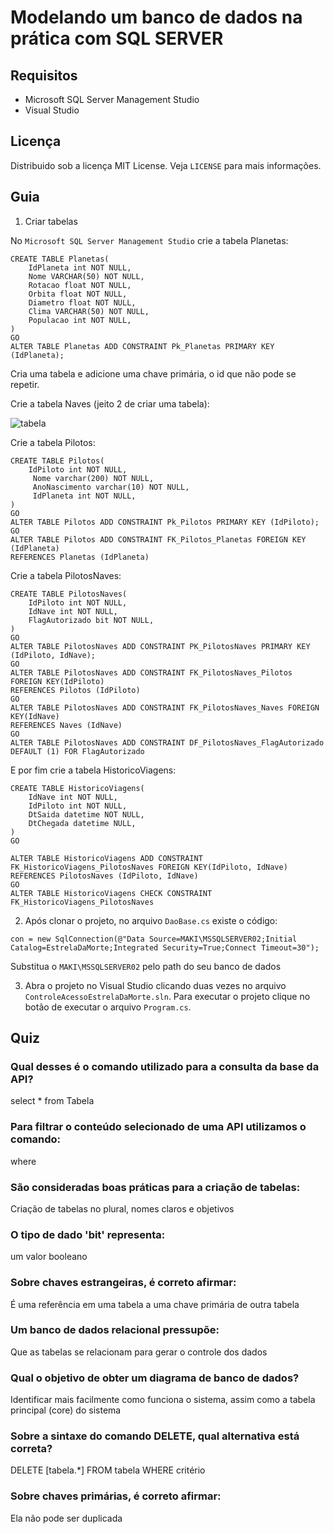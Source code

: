 # Modelando um banco de dados na prática com SQL SERVER
## Requisitos
- Microsoft SQL Server Management Studio
- Visual Studio

## Licença
Distribuido sob a licença MIT License. Veja `LICENSE` para mais informações.

## Guia
1) Criar tabelas

No `Microsoft SQL Server Management Studio` crie a tabela Planetas:
```
CREATE TABLE Planetas(
	IdPlaneta int NOT NULL,
	Nome VARCHAR(50) NOT NULL,
	Rotacao float NOT NULL,
	Orbita float NOT NULL,
	Diametro float NOT NULL,
	Clima VARCHAR(50) NOT NULL,
	Populacao int NOT NULL,
)
GO 
ALTER TABLE Planetas ADD CONSTRAINT Pk_Planetas PRIMARY KEY (IdPlaneta);
```
Cria uma tabela e adicione uma chave primária, o id que não pode se repetir.

Crie a tabela Naves (jeito 2 de criar uma tabela): 

![tabela](https://user-images.githubusercontent.com/72028645/132556976-0c8ab6cd-1747-4532-9d2f-63461da035c8.png)

Crie a tabela Pilotos:
```
CREATE TABLE Pilotos(
	IdPiloto int NOT NULL,
	 Nome varchar(200) NOT NULL,
	 AnoNascimento varchar(10) NOT NULL,
	 IdPlaneta int NOT NULL,
)
GO 
ALTER TABLE Pilotos ADD CONSTRAINT Pk_Pilotos PRIMARY KEY (IdPiloto);
GO
ALTER TABLE Pilotos ADD CONSTRAINT FK_Pilotos_Planetas FOREIGN KEY (IdPlaneta)
REFERENCES Planetas (IdPlaneta)
```

Crie a tabela PilotosNaves:
```
CREATE TABLE PilotosNaves(
	IdPiloto int NOT NULL,
	IdNave int NOT NULL,
	FlagAutorizado bit NOT NULL,
)
GO 
ALTER TABLE PilotosNaves ADD CONSTRAINT PK_PilotosNaves PRIMARY KEY (IdPiloto, IdNave);
GO 
ALTER TABLE PilotosNaves ADD CONSTRAINT FK_PilotosNaves_Pilotos FOREIGN KEY(IdPiloto)
REFERENCES Pilotos (IdPiloto)
GO
ALTER TABLE PilotosNaves ADD CONSTRAINT FK_PilotosNaves_Naves FOREIGN KEY(IdNave)
REFERENCES Naves (IdNave)
GO
ALTER TABLE PilotosNaves ADD CONSTRAINT DF_PilotosNaves_FlagAutorizado DEFAULT (1) FOR FlagAutorizado
```

E por fim crie a tabela HistoricoViagens:
```
CREATE TABLE HistoricoViagens(
	IdNave int NOT NULL,
	IdPiloto int NOT NULL,
	DtSaida datetime NOT NULL,
	DtChegada datetime NULL,
)
GO 

ALTER TABLE HistoricoViagens ADD CONSTRAINT FK_HistoricoViagens_PilotosNaves FOREIGN KEY(IdPiloto, IdNave)
REFERENCES PilotosNaves (IdPiloto, IdNave)
GO
ALTER TABLE HistoricoViagens CHECK CONSTRAINT FK_HistoricoViagens_PilotosNaves
```

2) Após clonar o projeto, no arquivo `DaoBase.cs` existe o código:
```
con = new SqlConnection(@"Data Source=MAKI\MSSQLSERVER02;Initial Catalog=EstrelaDaMorte;Integrated Security=True;Connect Timeout=30");
```
Substitua o `MAKI\MSSQLSERVER02` pelo path do seu banco de dados

3) Abra o projeto no Visual Studio clicando duas vezes no arquivo `ControleAcessoEstrelaDaMorte.sln`. Para executar o projeto clique no botão de executar o arquivo `Program.cs`.

## Quiz
### Qual desses é o comando utilizado para a consulta da base da API?
select * from Tabela

### Para filtrar o conteúdo selecionado de uma API utilizamos o comando:
where

### São consideradas boas práticas para a criação de tabelas:
Criação de tabelas no plural, nomes claros e objetivos

### O tipo de dado 'bit' representa:
um valor booleano

### Sobre chaves estrangeiras, é correto afirmar:
É uma referência em uma tabela a uma chave primária de outra tabela

### Um banco de dados relacional pressupõe:
Que as tabelas se relacionam para gerar o controle dos dados

### Qual o objetivo de obter um diagrama de banco de dados?
Identificar mais facilmente como funciona o sistema, assim como a tabela principal (core) do sistema

### Sobre a sintaxe do comando DELETE, qual alternativa está correta?
DELETE [tabela.*] FROM tabela WHERE critério

### Sobre chaves primárias, é correto afirmar:
Ela não pode ser duplicada
